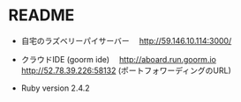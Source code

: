 # README

* 自宅のラズベリーパイサーバー
 　http://59.146.10.114:3000/

* クラウドIDE (goorm ide)
 　http://aboard.run.goorm.io
 　http://52.78.39.226:58132 (ポートフォワーディングのURL)
  
  
* Ruby version
    2.4.2
